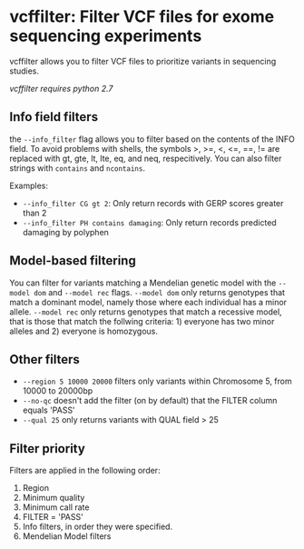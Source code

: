 vcffilter: Filter VCF files for exome sequencing experiments
=========

vcffilter allows you to filter VCF files to prioritize variants in sequencing studies.

*vcffilter requires python 2.7* 

Info field filters 
-----
the `--info_filter` flag allows you to filter based on the contents of the INFO field. To avoid problems with shells, the symbols >, >=, <, <=, ==, != are replaced with gt, gte, lt, lte, eq, and neq, respecitively. You can also filter strings with `contains` and `ncontains`.

Examples:
* `--info_filter CG gt 2`: Only return records with GERP scores greater than 2
* `--info_filter PH contains damaging`: Only return records predicted damaging by polyphen

Model-based filtering
-----
You can filter for variants matching a Mendelian genetic model with the `--model dom` and `--model rec` flags. `--model dom` only returns genotypes that match a dominant model, namely those where each individual has a minor allele. `--model rec` only returns genotypes that match a recessive model, that is those that match the follwing criteria: 1) everyone has two minor alleles and 2) everyone is homozygous.

Other filters
-----
* `--region 5 10000 20000` filters only variants within Chromosome 5, from 10000 to 20000bp 
* `--no-qc` doesn't add the filter (on by default) that the FILTER column equals 'PASS' 
* `--qual 25` only returns variants with QUAL field > 25  

Filter priority
-----
Filters are applied in the following order:

1. Region
2. Minimum quality
3. Minimum call rate
4. FILTER = 'PASS'
5. Info filters, in order they were specified.
6. Mendelian Model filters
